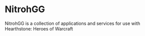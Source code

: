 # NitrohGG
NitrohGG is a collection of applications and services for use with Hearthstone: Heroes of Warcraft
